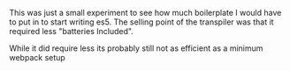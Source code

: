 This was just a small experiment to see how much boilerplate I would have to put in to start writing
es5. The selling point of the transpiler was that it required less "batteries Included".

While it did require less its probably still not as efficient as a minimum webpack setup
